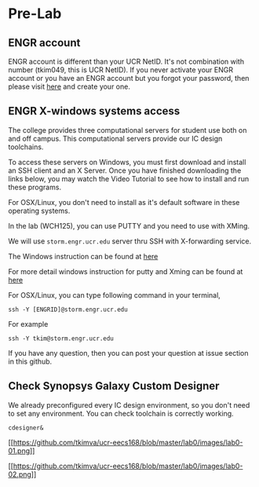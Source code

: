 # Pre-Lab

## ENGR account


ENGR account is different than your UCR NetID. It's not combination with number (tkim049, this is UCR NetID). If you never activate your ENGR account or you have an ENGR account but you forgot your password, then please visit [here](https://www.engr.ucr.edu/secured/systems/login.php) and create your one.


## ENGR X-windows systems access

The college provides three computational servers for student use both on and off campus. This computational servers provide our IC design toolchains.

To access these servers on Windows, you must first download and install an SSH client and an X Server.  Once you have finished downloading the links below, you may watch the Video Tutorial to see how to install and run these programs.

For OSX/Linux, you don't need to install as it's default software in these operating systems.

In the lab (WCH125), you can use PUTTY and you need to use with XMing.

We will use `storm.engr.ucr.edu` server thru SSH with X-forwarding service.

The Windows instruction can be found at [ here ](http://systems.engr.ucr.edu/tutorials/computational.html)

For more detail windows instruction for putty and Xming can be found at [ here ](http://www.geo.mtu.edu/geoschem/docs/putty_install.html)

For OSX/Linux, you can type following command in your terminal,

`ssh -Y [ENGRID]@storm.engr.ucr.edu`

For example

`ssh -Y tkim@storm.engr.ucr.edu`

If you have any question, then you can post your question at issue section in this github.

## Check Synopsys Galaxy Custom Designer

We already preconfigured every IC design environment, so you don't need to set any environment. You can check toolchain is correctly working.

`cdesigner&`

[[https://github.com/tkimva/ucr-eecs168/blob/master/lab0/images/lab0-01.png]]

[[https://github.com/tkimva/ucr-eecs168/blob/master/lab0/images/lab0-02.png]]
